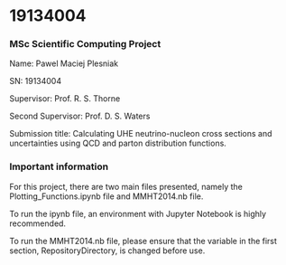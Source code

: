 # 19134004

### MSc Scientific Computing Project
Name: Pawel Maciej Plesniak

SN: 19134004

Supervisor: Prof. R. S. Thorne

Second Supervisor: Prof. D. S. Waters

Submission title: Calculating UHE neutrino-nucleon cross sections and uncertainties using QCD and parton distribution functions.

### Important information
For this project, there are two main files presented, namely the Plotting_Functions.ipynb file and MMHT2014.nb file.

To run the ipynb file, an environment with Jupyter Notebook is highly recommended. 

To run the MMHT2014.nb file, please ensure that the variable in the first section, RepositoryDirectory, is changed before use.
